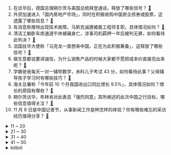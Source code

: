 1. 在访华后，德国总理朔尔茨与美国总统拜登通话，释放了哪些信号？ [:link:](https://www.zhihu.com/question/565157770)
2. 外资加速进入「国内房地产市场」，同时在积极收购中国房企债券或股票，这透露了哪些信息？ [:link:](https://www.zhihu.com/question/565196923)
3. 有消息称推特出现技术故障，马斯克诚邀被裁工程师复职，具体情况如何？ [:link:](https://www.zhihu.com/question/565160463)
4. 清洁工躺卧车库通道午休被碾身亡，涉事司机羁押一年后被判无罪，如何看待此判决？ [:link:](https://www.zhihu.com/question/564638558)
5. 法国驻华大使称「马克龙一直想来中国，正在为此积极筹备」，这释放了哪些信号？ [:link:](https://www.zhihu.com/question/565221840)
6. 做生意都说要讲诚信，为什么销售产品的时候大家都不愿把成本价直接亮出来呢？ [:link:](https://www.zhihu.com/question/557637029)
7. 学霸爸爸每天一对一辅导数学，未料儿子考试 43 分，如何看待此事？父母辅导孩子学习时有哪些技巧？ [:link:](https://www.zhihu.com/question/565150806)
8. 海关总署称「今年前 10 个月我国进出口同比增长  9.5%」，具体情况如何？增长的原因有哪些？ [:link:](https://www.zhihu.com/question/565157252)
9. 朔尔茨访华，布林肯对此表态「强烈同意」其所阐述的此次中国之行目标，哪些信息值得关注？ [:link:](https://www.zhihu.com/question/564830049)
10. 11 月 8 日是中国记者节，从事新闻工作是种怎样的体验？你有哪些难忘的采访经历值得分享？ [:link:](https://www.zhihu.com/question/564217193)
<details>
<summary>11 ~ 20</summary>

11. 消息称台积电 3nm 客户临时取消订单被逼大砍一刀，这透露出了哪些信息？ [:link:](https://www.zhihu.com/question/563916905)
12. 如何看待郑州官方发声「对此次疫情中暴露出的问题，深感不安并深表歉意」？ [:link:](https://www.zhihu.com/question/565030401)
13. 厦门海关截获 1 只活体「黑寡妇」，此类蜘蛛毒性有多强？被它咬伤后会有什么后果？ [:link:](https://www.zhihu.com/question/565202026)
14. FAKER巅峰状态有多强？ [:link:](https://www.zhihu.com/question/564689073)
15. 马斯克解雇超 90% 印度推特员工，只剩约 12 人，如何看待这一举措？有哪些信息值得关注？ [:link:](https://www.zhihu.com/question/565234868)
16. 儿子被几个孩子压在地上，可孩子们却说闹着玩，这个时候，我应该怎么办？ [:link:](https://www.zhihu.com/question/564852416)
17. 11 月 7 日广东新增本土病例「319+2330」，当前疫情情况如何？ [:link:](https://www.zhihu.com/question/565344460)
18. 李佳琦直播间「卖贵」事件，资生堂疑对异常订单免费赠引不满，还有哪些信息值得关注？ [:link:](https://www.zhihu.com/question/565340879)
19. 八部门发文「鼓励开放郊野公园提供露营服务」，如何看待这一提议？将带来哪些影响？ [:link:](https://www.zhihu.com/question/565204289)
20. 11 月 7 日消息 Meta 据悉将在本周开始大规模裁员，此次裁员将会造成哪些影响？ [:link:](https://www.zhihu.com/question/565155153)
</details>
<details>
<summary>21 ~ 30</summary>

21. 美国航天局计划 11 月 14 日再次发射登月火箭，此次发射的任务有哪些？ [:link:](https://www.zhihu.com/question/565003255)
22. 什么是「无效」的关心？ [:link:](https://www.zhihu.com/question/53345403)
23. 一个脖子短的人应该怎么搭配衣服？ [:link:](https://www.zhihu.com/question/36460531)
24. 散度和旋度的物理意义是什么？ [:link:](https://www.zhihu.com/question/21912411)
25. 如何在体制内做一个处事“圆滑”的人? [:link:](https://www.zhihu.com/question/563113343)
26. 银行一看就拒绝的征信长什么样？ [:link:](https://www.zhihu.com/question/554917138)
27. 如果韦小宝落难，最先离开的是他哪个老婆？ [:link:](https://www.zhihu.com/question/297222933)
28. 孩子性格比较孤僻，在幼儿园没有朋友，还被其他小朋友们孤立该怎么办？ [:link:](https://www.zhihu.com/question/517770104)
29. 《战神 诸神黄昏》能否在今年击败《艾尔登法环》成为 2022 年度最佳游戏? [:link:](https://www.zhihu.com/question/541980904)
30. 雷佳音凭借电视剧《人世间》中「周秉昆」一角获得第 31 届中国电视金鹰奖最佳男主角，如何评价他的演技？ [:link:](https://www.zhihu.com/question/565031173)
</details>
<details>
<summary>31 ~ 40</summary>

31. 如何看待2022年双十一再次追加「520元大额券」？第二轮应该如何查缺补漏？怎么使用最划算？ [:link:](https://www.zhihu.com/question/564824506)
32. drx辅助选巴德的原因是什么? [:link:](https://www.zhihu.com/question/564989050)
33. 如何评价管泽元于 S12 全球总决赛期间预测全部错误？ [:link:](https://www.zhihu.com/question/564988149)
34. 为什么 iOS 不搞双开功能？ [:link:](https://www.zhihu.com/question/491184956)
35. 如何评价 2022 全国乒乓球锦标赛男团决赛樊振东 2-3不敌林高远？ [:link:](https://www.zhihu.com/question/565044847)
36. VR互动漫会成为未来看漫画的主流形式吗？ [:link:](https://www.zhihu.com/question/564978463)
37. 日本队公布 2022 卡塔尔世界杯 26 人大名单，这支日本队实力如何？他们会取得怎样的成绩？ [:link:](https://www.zhihu.com/question/563924683)
38. 从小到大总是被别人说黑，我自己也很懊恼为什么会这么黑，用防晒霜可以变白吗？ [:link:](https://www.zhihu.com/question/564204507)
39. 有哪些让你变强的潜规则？ [:link:](https://www.zhihu.com/question/525203233)
40. 已经很努力了，但为什么不成功？ [:link:](https://www.zhihu.com/question/562850854)
</details>
<details>
<summary>41 ~ 50</summary>

41. 2022 年你的健身成果怎么样？ [:link:](https://www.zhihu.com/question/562363398)
42. 如何看待腾讯在科学WE大会上发布的「科技树」？ [:link:](https://www.zhihu.com/question/565031303)
43. 《明日方舟》最新赠送 6 星干员「伺夜」有哪些值得期待的地方？ [:link:](https://www.zhihu.com/question/561799052)
44. 作为一名普通人，你最近遇到过什么意外且惊喜的事情？ [:link:](https://www.zhihu.com/question/565026409)
45. 油价迎两连涨，国内汽、柴油价格每吨分别提高 155 元和 150 元，将带来哪些影响？透露出哪些信息？ [:link:](https://www.zhihu.com/question/565203460)
46. 冬天太干了，手上都是倒刺，怎么护理可以变成小嫩手？ [:link:](https://www.zhihu.com/question/564653493)
47. 11 月 8 日晚将迎来月全食，并上演「月掩天王星」奇观，这有何特别？你对此有哪些期待？ [:link:](https://www.zhihu.com/question/565165374)
48. 50天能不能考上研究生？ [:link:](https://www.zhihu.com/question/52326827)
49. 人到中年，人生最大的感悟是什么？ [:link:](https://www.zhihu.com/question/559008018)
50. 什么是国潮？为什么现在的年轻人越来越喜欢国潮了？ [:link:](https://www.zhihu.com/question/565186270)
</details><details>
<summary>bilibili</summary>

1. 氪金游戏策划的人生体验 [:link:](//www.bilibili.com/video/BV1dG411c7Ua)
2. 我也不想上学，但我的老师是初音未来哎 [:link:](//www.bilibili.com/video/BV1pK411m7yN)
3. 当代大学生在养一种很新的东西 [:link:](//www.bilibili.com/video/BV17D4y1t7eK)
4. 不好意思，打扰到你们了 [:link:](//www.bilibili.com/video/BV13d4y1w7uL)
5. 我收服了MC里所有的生物！！ [:link:](//www.bilibili.com/video/BV1KP4y127Dd)
6. 《原神》过场动画-「折枝落梦」 [:link:](//www.bilibili.com/video/BV17D4y1t74j)
7. 看几遍都觉得好笑哈哈哈 [:link:](//www.bilibili.com/video/BV1YV4y137Dz)
8. 鹅了个鹅 [:link:](//www.bilibili.com/video/BV1SW4y1x76F)
9. 骑行浪迹川西，一路风景如画，帐篷里烧炉子做饭好惬意 [:link:](//www.bilibili.com/video/BV1JW4y147UU)
10. 这些生活小常识人人都应了解～ [:link:](//www.bilibili.com/video/BV15d4y1r7MT)
<details>
<summary>11 ~ 20</summary>

11. 磨树表演 [:link:](//www.bilibili.com/video/BV1c84y1v7uF)
12. 老爸老弟这认真的态度，我是真心佩服。 [:link:](//www.bilibili.com/video/BV1Y14y1V7Zg)
13. 折叠屏iPhone全球首发！「科技美学」出品 iPhoneV 经费爆炸/怒肝300天 [:link:](//www.bilibili.com/video/BV1MG4y1f7iF)
14. 探秘美国拳头公司，总部食堂！！S12比赛从这里发起？ [:link:](//www.bilibili.com/video/BV1se4y117Rd)
15. 【高燃】究竟什么样的结局，才配得上这一路的颠沛流离 [:link:](//www.bilibili.com/video/BV1ue411F7nu)
16. 茫茫宇宙为何遇不到外星文明，人类只是囚笼角落滋生的苔藓和蟑螂？！！《隐形时代》上 [:link:](//www.bilibili.com/video/BV1iD4y147A1)
17. 从来没见过宝剑嫂这么害怕过…（给她准备了大惊喜） [:link:](//www.bilibili.com/video/BV1mv4y1D7UG)
18. 还记得这位黑销冠吗？来看看她给这三位新娘的婚纱服务，你们喜欢哪位新娘的梦中情纱？ [:link:](//www.bilibili.com/video/BV1cP4y127C7)
19. 男大学生唱第一句我就跪下了 [:link:](//www.bilibili.com/video/BV1UG4y1b7dM)
20. 举头望明月，怕黑的我有了让自己发光的勇气 [:link:](//www.bilibili.com/video/BV1gt4y1K7ao)
</details>
<details>
<summary>21 ~ 30</summary>

21. 假如室友关系像情侣.... [:link:](//www.bilibili.com/video/BV1Te4y117yc)
22. 这一针，扎出了我童年的回忆 [:link:](//www.bilibili.com/video/BV1nD4y1t7Up)
23. 等等..！打劫好像不是用这个的吧！？.. [:link:](//www.bilibili.com/video/BV14e411F7hy)
24. 背叛肉体的下场！这个游戏隐藏着令人窒息的「真相」 [:link:](//www.bilibili.com/video/BV1eg411B7rA)
25. 【22娘×33娘】小2子，露出鸡脚了吧！ [:link:](//www.bilibili.com/video/BV1Bv4y1D71g)
26. 它，九成九高中生的，心魔 [:link:](//www.bilibili.com/video/BV1ae411F7vo)
27. 社死！第一次见家长，200斤表哥要求公主抱上床？！ [:link:](//www.bilibili.com/video/BV1qe411F7z4)
28. 【S12全球总决赛】总决赛 11月6日 T1 vs DRX [:link:](//www.bilibili.com/video/BV12P411w7V4)
29. 一种可以从底部灌水的杯子，拿起来还不漏？这是啥原理 [:link:](//www.bilibili.com/video/BV1KW4y147oG)
30. 每天一遍摆烂再见❌4个方法快速进入学习状态 [:link:](//www.bilibili.com/video/BV17G4y187oM)
</details>
<details>
<summary>31 ~ 40</summary>

31. 我，最厚的防线！ [:link:](//www.bilibili.com/video/BV1Nd4y1w7aY)
32. 【原神】看好了，小草神的全新玩法！ [:link:](//www.bilibili.com/video/BV1tt4y1K7d8)
33. 周末不上班玩个游戏虐待一下自己 [:link:](//www.bilibili.com/video/BV1s24y1f7Ts)
34. 来东北黑龙江吃什么不踩坑！ [:link:](//www.bilibili.com/video/BV1ut4y1K7m1)
35. 【原神】宵宫JK皮肤！你的烟花少女——「夏日花火·新」 [:link:](//www.bilibili.com/video/BV1We4y1179f)
36. 当男人聚会不带女友时！ [:link:](//www.bilibili.com/video/BV1WV4y137Bs)
37. 不要尝试！！不要尝试！！不要尝试！！ [:link:](//www.bilibili.com/video/BV1te4y117CJ)
38. 这才配叫吃席吧！清华状元和游戏职业哥的婚礼吃什么？【婚宴鉴定ep02-YJJ女流】 [:link:](//www.bilibili.com/video/BV1Hg411B7KZ)
39. 大石桥联盟回来了《黑桃A》 [:link:](//www.bilibili.com/video/BV1v8411h7ur)
40. 这XX也行啊！锐评辉夜大小姐完结骚操作！UP主看完高呼烂活！ [:link:](//www.bilibili.com/video/BV1GD4y1t7Sk)
</details>
<details>
<summary>41 ~ 50</summary>

41. 石头人:“头好痒，感觉要长出脑子了。” [:link:](//www.bilibili.com/video/BV1FK411m7Fi)
42. 【罗翔】“网课爆破”仅是无聊恶搞？细聊网络爆破中的法律问题 [:link:](//www.bilibili.com/video/BV14d4y1r7Fg)
43. 【原神】和 纳 西 妲 的 一 天！ [:link:](//www.bilibili.com/video/BV1QG411c71M)
44. 用恐怖片的方式打开购物节 [:link:](//www.bilibili.com/video/BV1iG411c79s)
45. “你们不要再这样吃面了，这样只会饿死我！”【5】 [:link:](//www.bilibili.com/video/BV1jd4y1r76f)
46. 张镇辉台球正经教学【6个不太建议使用的技巧】16.0版本 [:link:](//www.bilibili.com/video/BV1Eg411B7Hj)
47. 秋天情侣氛围感自拍技巧 [:link:](//www.bilibili.com/video/BV1cP411A7ET)
48. 美妙的光线啊！ [:link:](//www.bilibili.com/video/BV1NK411m7dr)
49. 耽误你们七秒  就七秒 [:link:](//www.bilibili.com/video/BV1e8411Y7nP)
50. 决战！宋江成民族英雄！朝廷却无封赏？《水浒传》P45 [:link:](//www.bilibili.com/video/BV1XP411w7vQ)
</details>
<details>
<summary>51 ~ 60</summary>

51. 素质真的和学历无关，先好好学学做人吧 [:link:](//www.bilibili.com/video/BV1rG411c7Bo)
52. 【原神】草系玩法核心辅助，强度爆炸！0命纳西妲测评+教学攻略丨纳西妲使用体验报告 [:link:](//www.bilibili.com/video/BV1Pe4y1x7Du)
53. “后来才发现，猴哥的悟性可不是一般的高啊！” [:link:](//www.bilibili.com/video/BV1Z14y1V7YB)
54. 老师，你直接骂我得了 [:link:](//www.bilibili.com/video/BV1L24y1f7gt)
55. 猫猫修理工，但是日语版 [:link:](//www.bilibili.com/video/BV1nW4y177pw)
56. dva换肤，但是真人版 [:link:](//www.bilibili.com/video/BV1hW4y177RD)
57. 13岁女画家，如何颠覆生物学对变态的认知？【透明的她 01】 [:link:](//www.bilibili.com/video/BV1pG4y187fD)
58. 在一起第九年，他向我求婚啦！ [:link:](//www.bilibili.com/video/BV1V84y1v74p)
59. 绿 色 毒 刺 骨 川 小 夫 [:link:](//www.bilibili.com/video/BV1v8411h7AH)
60. 【尘歌壶幻梦的城堡】免费复制，属于纳西妲被囚禁时期的美梦具象化城堡。 [:link:](//www.bilibili.com/video/BV1ne4y117kd)
</details>
<details>
<summary>61 ~ 70</summary>

61. “在冰岛遇见了一位像神一样的男子” [:link:](//www.bilibili.com/video/BV1tm4y1c7YK)
62. 少年感站姿拍照！这边可以占用你一分钟吗？ [:link:](//www.bilibili.com/video/BV1v8411h7gn)
63. 【STN快报6.5季12】我帮阿根廷发展经济，竟被遣返回国 [:link:](//www.bilibili.com/video/BV1Hg411B7t5)
64. 【SAO】今日正式公测开始 - SAO Utils 2 使用简介 [:link:](//www.bilibili.com/video/BV1iv4y1U7xA)
65. 你们说，这飞机是降还是不降？ [:link:](//www.bilibili.com/video/BV14G4y187nn)
66. 校内丑关我校外什么事啊 [:link:](//www.bilibili.com/video/BV1x24y1f77v)
67. 两亿老年人，困在厕所里 [:link:](//www.bilibili.com/video/BV1VD4y1t7Qu)
68. 我妹是懂量词的 [:link:](//www.bilibili.com/video/BV1o14y1V7EL)
69. 一边搞开发，一边怼策划！原神这元素反应系统太逆天了！ [:link:](//www.bilibili.com/video/BV1pe411F7od)
70. 2022秋冬农具国际展宜宾分展 [:link:](//www.bilibili.com/video/BV1kD4y1471B)
</details>
<details>
<summary>71 ~ 80</summary>

71. 我老婆好像在玩一种很新的东西? [:link:](//www.bilibili.com/video/BV1cd4y1w7Fk)
72. 大学生要学会生病 [:link:](//www.bilibili.com/video/BV1ov4y1D7PA)
73. 流水冲击50亿！小草神凭什么感动世界，创造奇迹？（原神文化考据25） [:link:](//www.bilibili.com/video/BV1J8411h7ui)
74. 泰国路边摊-冰冰姐椰子 [:link:](//www.bilibili.com/video/BV1xe411F74M)
75. 某些男士！！清醒一点！！ [:link:](//www.bilibili.com/video/BV1i14y1V7dH)
76. 《精神状况渐入佳境》 [:link:](//www.bilibili.com/video/BV1zV4y137xX)
77. 妈妈陪我去相亲后，她终于能理解我了…… [:link:](//www.bilibili.com/video/BV1RR4y1f79M)
78. 自律真的会让我变得闪闪发光 [:link:](//www.bilibili.com/video/BV1FG411P7EF)
79. 那一夜 我复盘了好久 [:link:](//www.bilibili.com/video/BV1PW4y147cK)
80. 当的是班长吗？不！是人情世故 [:link:](//www.bilibili.com/video/BV1ve411F797)
</details>
<details>
<summary>81 ~ 90</summary>

81. 号称全世界最豪华的监狱，监狱犯人都吃什么？ [:link:](//www.bilibili.com/video/BV1X84y1i7Bf)
82. 磨损两年半的门没人修修吗？ [:link:](//www.bilibili.com/video/BV1WD4y1t7mV)
83. 街头吃完这个烤玉米，又要出个远门了。 [:link:](//www.bilibili.com/video/BV1584y1q7Q1)
84. 应季食物——雪糕 [:link:](//www.bilibili.com/video/BV17e411F7TP)
85. 爬墙植物爬满一墙，为什么要花钱把它们清理掉呢？ [:link:](//www.bilibili.com/video/BV1Ye411F7KS)
86. 杭州这家自助餐刚开业，仨战士就来团建了，老板哭了！ [:link:](//www.bilibili.com/video/BV1ht4y1K7Zq)
87. 小草神，最快的渡海真君！【原神】 [:link:](//www.bilibili.com/video/BV1Te4y117tm)
88. 究极难打！这游戏凭什么登顶flash难度巅峰？#1 [:link:](//www.bilibili.com/video/BV1224y1f7DY)
89. 当代网友能把遗憾描写到什么程度 [:link:](//www.bilibili.com/video/BV15d4y1c7Pp)
90. 谍 战 · 甄 嬛 传丨“众爱妃随朕一起上阵杀敌！” [:link:](//www.bilibili.com/video/BV1eV4y137Vp)
</details>
<details>
<summary>91 ~ 100</summary>

91. 突击检查国内首家路易威登餐厅 [:link:](//www.bilibili.com/video/BV1fP4y117BT)
92. 全程感受山东北部的普通农村婚礼 [:link:](//www.bilibili.com/video/BV1XG411c7Ux)
93. “我肯定在几百年前就判过你刑” [:link:](//www.bilibili.com/video/BV1SP411A7Lv)
94. Past Lives 停车场 清唱 [:link:](//www.bilibili.com/video/BV1Dv4y1D7fg)
95. 《佛系猫猫队》 [:link:](//www.bilibili.com/video/BV1cG411w7Cg)
96. 原神经典名梗 [:link:](//www.bilibili.com/video/BV1st4y1K7gn)
97. 其实你的眼睛就是个差不多先生 [:link:](//www.bilibili.com/video/BV1xK411m7MK)
98. 我承认我有赌的心态 [:link:](//www.bilibili.com/video/BV1ee4y1176Y)
99. 《小运镜师纳西妲》 [:link:](//www.bilibili.com/video/BV1Cg411B76E)
100. 美 人 鱼 才 不 是 恋 爱 脑 ！ [:link:](//www.bilibili.com/video/BV1AP411A7zW)
</details></details>